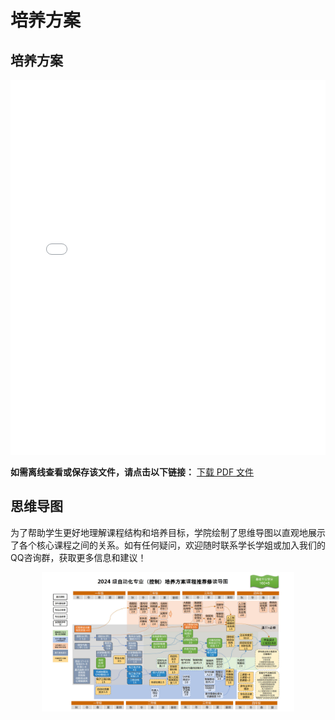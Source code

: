 # 培养方案

## 培养方案
<iframe src="pdf/2024auto.pdf#navpanes=0" 
        width="100%" height="600px" 
        style="border: none; overflow: auto;">
    您的浏览器不支持 PDF 查看，请下载 PDF 文件: 
    <a href="pdf/2024auto.pdf">下载 PDF</a>
</iframe>

<p>
    <strong>如需离线查看或保存该文件，请点击以下链接：</strong>
    <a href="pdf/2024auto.pdf">下载 PDF 文件</a>
</p>

## 思维导图

为了帮助学生更好地理解课程结构和培养目标，学院绘制了思维导图以直观地展示了各个核心课程之间的关系。如有任何疑问，欢迎随时联系学长学姐或加入我们的QQ咨询群，获取更多信息和建议！

<img src="img/2024mindmap.jpg" alt="思维导图" style="width: 80%; display: block; margin: auto;">


